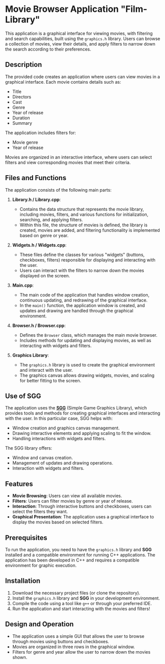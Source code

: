 # Movie Browser Application "Film-Library"

This application is a graphical interface for viewing movies, with filtering and search capabilities, built using the `graphics.h` library. Users can browse a collection of movies, view their details, and apply filters to narrow down the search according to their preferences.

## Description

The provided code creates an application where users can view movies in a graphical interface. Each movie contains details such as:
- Title
- Directors
- Cast
- Genre
- Year of release
- Duration
- Summary

The application includes filters for:
- Movie genre
- Year of release

Movies are organized in an interactive interface, where users can select filters and view corresponding movies that meet their criteria.

## Files and Functions

The application consists of the following main parts:

1. **Library.h / Library.cpp**:
   - Contains the data structure that represents the movie library, including movies, filters, and various functions for initialization, searching, and applying filters.
   - Within this file, the structure of movies is defined, the library is created, movies are added, and filtering functionality is implemented based on genre or year.

2. **Widgets.h / Widgets.cpp**:
   - These files define the classes for various "widgets" (buttons, checkboxes, filters) responsible for displaying and interacting with the user.
   - Users can interact with the filters to narrow down the movies displayed on the screen.

3. **Main.cpp**:
   - The main code of the application that handles window creation, continuous updating, and redrawing of the graphical interface.
   - In the `main()` function, the application window is created, and updates and drawing are handled through the graphical environment.

4. **Browser.h / Browser.cpp**:
   - Defines the `Browser` class, which manages the main movie browser.
   - Includes methods for updating and displaying movies, as well as interacting with widgets and filters.

5. **Graphics Library**:
   - The `graphics.h` library is used to create the graphical environment and interact with the user.
   - The graphics canvas allows drawing widgets, movies, and scaling for better fitting to the screen.

## Use of SGG

The application uses the **[SGG](https://github.com/cgaueb/sgg)** (Simple Game Graphics Library), which provides tools and methods for creating graphical interfaces and interacting with the user. In this particular case, SGG helps with:
- Window creation and graphics canvas management.
- Drawing interactive elements and applying scaling to fit the window.
- Handling interactions with widgets and filters.

The SGG library offers:
- Window and canvas creation.
- Management of updates and drawing operations.
- Interaction with widgets and filters.

## Features

- **Movie Browsing**: Users can view all available movies.
- **Filters**: Users can filter movies by genre or year of release.
- **Interaction**: Through interactive buttons and checkboxes, users can select the filters they want.
- **Graphical Presentation**: The application uses a graphical interface to display the movies based on selected filters.

## Prerequisites

To run the application, you need to have the `graphics.h` library and **SGG** installed and a compatible environment for running C++ applications. The application has been developed in C++ and requires a compatible environment for graphic execution.

## Installation

1. Download the necessary project files (or clone the repository).
2. Install the `graphics.h` library and **SGG** in your development environment.
3. Compile the code using a tool like `g++` or through your preferred IDE.
4. Run the application and start interacting with the movies and filters!

## Design and Operation

- The application uses a simple GUI that allows the user to browse through movies using buttons and checkboxes.
- Movies are organized in three rows in the graphical window.
- Filters for genre and year allow the user to narrow down the movies shown.

